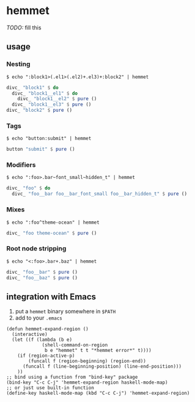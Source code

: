 # hemmet

*TODO:* fill this

## usage

### Nesting

`$ echo ":block1>(.el1>(.el2)+.el3)+:block2" | hemmet`

```haskell
divc_ "block1" $ do
  divc_ "block1__el1" $ do
    divc_ "block1__el2" $ pure ()
  divc_ "block1__el3" $ pure ()
divc_ "block2" $ pure ()
```

### Tags

`$ echo "button:submit" | hemmet`

```haskell
button "submit" $ pure ()
```

### Modifiers

`$ echo ":foo>.bar~font_small~hidden_t" | hemmet`

```haskell
divc_ "foo" $ do
  divc_ "foo__bar foo__bar_font_small foo__bar_hidden_t" $ pure ()
```

### Mixes

`$ echo ":foo^theme-ocean" | hemmet`

```haskell
divc_ "foo theme-ocean" $ pure ()
```

### Root node stripping

`$ echo "<:foo>.bar+.baz" | hemmet`

```haskell
divc_ "foo__bar" $ pure ()
divc_ "foo__baz" $ pure ()
```

## integration with Emacs

1. put a `hemmet` binary somewhere in `$PATH`
1. add to your `.emacs`
```elisp
(defun hemmet-expand-region ()
  (interactive)
  (let ((f (lambda (b e)
             (shell-command-on-region
              b e "hemmet" t t "*hemmet error*" t))))
    (if (region-active-p)
        (funcall f (region-beginning) (region-end))
      (funcall f (line-beginning-position) (line-end-position)))
    ))
;; bind using a function from "bind-key" package
(bind-key "C-c C-j" 'hemmet-expand-region haskell-mode-map)
;; or just use built-in function
(define-key haskell-mode-map (kbd "C-c C-j") 'hemmet-expand-region)
```
